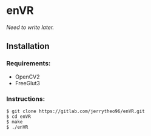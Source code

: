 # enVR

_Need to write later._

## Installation

### Requirements:
- OpenCV2
- FreeGlut3

### Instructions:
```
$ git clone https://gitlab.com/jerrytheo96/enVR.git
$ cd enVR
$ make
$ ./enVR
```
